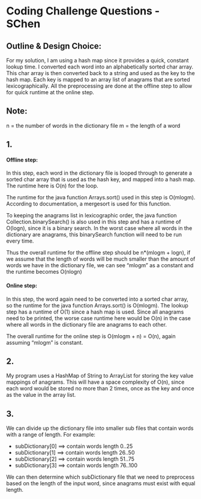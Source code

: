 # Coding Challenge Questions - SChen

## Outline & Design Choice:
For my solution, I am using a hash map since it provides a quick, constant lookup time. I converted each word into an alphabetically sorted char array. This char array is then converted back to a string and used as the key to the hash map. Each key is mapped to an array list of anagrams that are sorted lexicographically. All the preprocessing are done at the offline step to allow for quick runtime at the online step.


## Note:
n = the number of words in the dictionary file
m = the length of a word


## 1.
#### Offline step:
In this step, each word in the dictionary file is looped through to generate a sorted char array that is used as the hash key, and mapped into a hash map. The runtime here is O(n) for the loop.

The runtime for the java function Arrays.sort() used in this step is O(mlogm). According to documentation, a mergesort is used for this function.

To keeping the anagrams list in lexicographic order, the java function Collection.binarySearch() is also used in this step and has a runtime of O(logn), since it is a binary search.  In the worst case where all words in the dictionary are anagrams, this binarySearch function will need to be run every time.

Thus the overall runtime for the offline step should be n*(mlogm + logn), if we assume that the length of words will be much smaller than the amount of words we have in the dictionary file, we can see “mlogm” as a constant and the runtime becomes O(nlogn)


#### Online step:
In this step, the word again need to be converted into a sorted char array, so the runtime for the java function Arrays.sort() is O(mlogm). The lookup step has a runtime of O(1) since a hash map is used. Since all anagrams need to be printed, the worse case runtime here would be O(n) in the case where all words in the dictionary file are anagrams to each other.

The overall runtime for the online step is O(mlogm + n) = O(n), again assuming “mlogm” is constant.


## 2.
My program uses a HashMap of String to ArrayList for storing the key value mappings of anagrams. This will have a space complexity of O(n), since each word would be stored no more than 2 times, once as the key and once as the value in the array list.


## 3.
We can divide up the dictionary file into smaller sub files that contain words with a range of length.
For example:
* subDictionary[0] ==> contain words length 0..25
* subDictionary[1] ==> contain words length 26..50
* subDictionary[2] ==> contain words length 51..75
* subDictionary[3] ==> contain words length 76..100

We can then determine which subDictionary file that we need to preprocess based on the length of the input word, since anagrams must exist with equal length.
